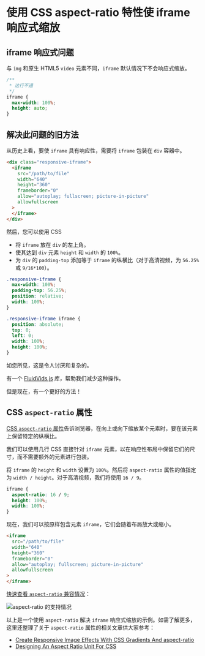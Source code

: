 # 使用 CSS aspect-ratio 特性使 iframe 响应式缩放

## iframe 响应式问题

与 `img` 和原生 HTML5 `video` 元素不同，`iframe` 默认情况下不会响应式缩放。

```css
/**
 * 这行不通
 */
iframe {
  max-width: 100%;
  height: auto;
}
```

## 解决此问题的旧方法

从历史上看，要使 `iframe` 具有响应性，需要将 `iframe` 包装在 `div` 容器中。

```html
<div class="responsive-iframe">
  <iframe
    src="/path/to/file"
    width="640"
    height="360"
    frameborder="0"
    allow="autoplay; fullscreen; picture-in-picture"
    allowfullscreen
  >
  </iframe>
</div>
```

然后，您可以使用 CSS

- 将 `iframe` 放在 `div` 的左上角。
- 使其达到 `div` 元素 `height` 和 `width` 的 `100%`。
- 为 `div` 的 `padding-top` 添加等于 `iframe` 的纵横比（对于高清视频，为 `56.25%` 或 `9/16*100`）。

```css
.responsive-iframe {
  max-width: 100%;
  padding-top: 56.25%;
  position: relative;
  width: 100%;
}

.responsive-iframe iframe {
  position: absolute;
  top: 0;
  left: 0;
  width: 100%;
  height: 100%;
}
```

如您所见，这是令人讨厌和复杂的。

有一个 [FluidVids.js](https://github.com/toddmotto/fluidvids) 库，帮助我们减少这种操作。

但是现在，有一个更好的方法！

## CSS `aspect-ratio` 属性

[CSS `aspect-ratio` 属性](https://developer.mozilla.org/zh-CN/docs/Web/CSS/@media/aspect-ratio)告诉浏览器，在向上或向下缩放某个元素时，要在该元素上保留特定的纵横比。

我们可以使用几行 CSS 直接针对 `iframe` 元素，以在响应性布局中保留它们的尺寸，而不需要额外的元素进行包装。

将 `iframe` 的 `height` 和 `width` 设置为 `100%`。然后将 `aspect-ratio` 属性的值指定为 `width / height`。对于高清视频，我们将使用 `16 / 9`。

```css
iframe {
  aspect-ratio: 16 / 9;
  height: 100%;
  width: 100%;
}
```

现在，我们可以按原样包含元素 `iframe`，它们会随着布局放大或缩小。

```html
<iframe
  src="/path/to/file"
  width="640"
  height="360"
  frameborder="0"
  allow="autoplay; fullscreen; picture-in-picture"
  allowfullscreen
>
</iframe>
```

[快速查看 `aspect-ratio` 兼容情况](https://caniuse.com/?search=aspect-ratio)：

![aspect-ratio 的支持情况](https://p3-juejin.byteimg.com/tos-cn-i-k3u1fbpfcp/f5a31663627d421cae14c0d8636b3e10~tplv-k3u1fbpfcp-zoom-1.image)

以上是一个使用 `aspect-ratio` 解决 `iframe` 响应式缩放的示例。如需了解更多，这里还整理了关于 `aspect-ratio` 属性的相关文章供大家参考：

- [Create Responsive Image Effects With CSS Gradients And aspect-ratio](https://www.smashingmagazine.com/2021/02/responsive-image-effects-css-gradients-aspect-ratio/)
- [Designing An Aspect Ratio Unit For CSS](https://www.smashingmagazine.com/2019/03/aspect-ratio-unit-css/)
